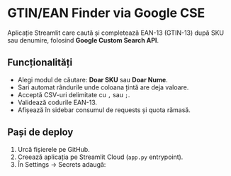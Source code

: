 # GTIN/EAN Finder via Google CSE

Aplicație Streamlit care caută și completează EAN-13 (GTIN-13) după SKU sau denumire, folosind **Google Custom Search API**.

## Funcționalități
- Alegi modul de căutare: **Doar SKU** sau **Doar Nume**.
- Sari automat rândurile unde coloana țintă are deja valoare.
- Acceptă CSV-uri delimitate cu `,` sau `;`.
- Validează codurile EAN-13.
- Afișează în sidebar consumul de requests și quota rămasă.

## Pași de deploy
1. Urcă fișierele pe GitHub.
2. Creează aplicația pe Streamlit Cloud (`app.py` entrypoint).
3. În Settings → Secrets adaugă:

